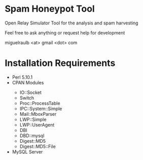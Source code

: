 <h1>Spam Honeypot Tool</h1>

Open Relay Simulator Tool for the analysis and spam harvesting

Feel free to ask anything or request help for development

miguelraulb &lt;at&gt; gmail &lt;dot&gt; com

<h1>Installation Requirements</h1>
<ul>
	<li>Perl 5.10.1</li>
	<li>CPAN Modules</li>
	<ul>
		<li>IO::Socket</li>
		<li>Switch</li>
		<li>Proc::ProcessTable</li>
		<li>IPC::System::Simple</li>
		<li>Mail::MboxParser</li>
		<li>LWP::Simple</li>
		<li>LWP::UserAgent</li>
		<li>DBI</li>
		<li>DBD::mysql</li>
		<li>Digest::MD5</li>
		<li>Digest::MD5::File</li>
	</ul>
	<li>MySQL Server</li>
</ul>
